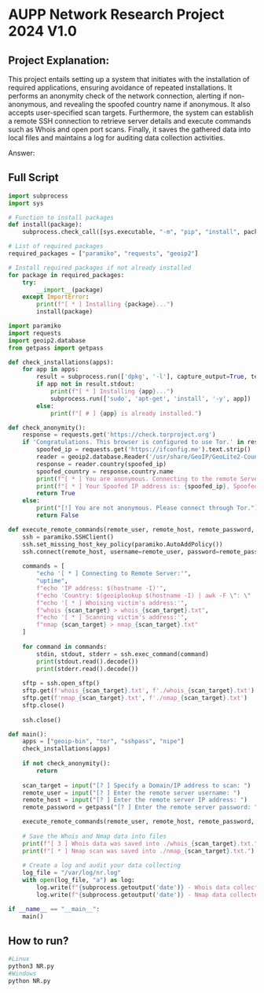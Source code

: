 # AUPP Network Research Project 2024 V1.0

## Project Explanation:

This project entails setting up a system that initiates with the installation of required applications, ensuring avoidance of repeated installations. It performs an anonymity check of the network connection, alerting if non-anonymous, and revealing the spoofed country name if anonymous. It also accepts user-specified scan targets. Furthermore, the system can establish a remote SSH connection to retrieve server details and execute commands such as Whois and open port scans. Finally, it saves the gathered data into local files and maintains a log for auditing data collection activities.

Answer: 



## Full Script
```python
import subprocess
import sys

# Function to install packages
def install(package):
    subprocess.check_call([sys.executable, "-m", "pip", "install", package])

# List of required packages
required_packages = ["paramiko", "requests", "geoip2"]

# Install required packages if not already installed
for package in required_packages:
    try:
        __import__(package)
    except ImportError:
        print(f"[ * ] Installing {package}...")
        install(package)

import paramiko
import requests
import geoip2.database
from getpass import getpass

def check_installations(apps):
    for app in apps:
        result = subprocess.run(['dpkg', '-l'], capture_output=True, text=True)
        if app not in result.stdout:
            print(f"[ * ] Installing {app}...")
            subprocess.run(['sudo', 'apt-get', 'install', '-y', app])
        else:
            print(f"[ # ] {app} is already installed.")

def check_anonymity():
    response = requests.get('https://check.torproject.org')
    if 'Congratulations. This browser is configured to use Tor.' in response.text:
        spoofed_ip = requests.get('https://ifconfig.me').text.strip()
        reader = geoip2.database.Reader('/usr/share/GeoIP/GeoLite2-Country.mmdb')
        response = reader.country(spoofed_ip)
        spoofed_country = response.country.name
        print(f"[ * ] You are anonymous. Connecting to the remote Server.")
        print(f"[ * ] Your Spoofed IP address is: {spoofed_ip}, Spoofed country: {spoofed_country}")
        return True
    else:
        print("[!] You are not anonymous. Please connect through Tor.")
        return False

def execute_remote_commands(remote_user, remote_host, remote_password, scan_target):
    ssh = paramiko.SSHClient()
    ssh.set_missing_host_key_policy(paramiko.AutoAddPolicy())
    ssh.connect(remote_host, username=remote_user, password=remote_password)
    
    commands = [
        "echo '[ * ] Connecting to Remote Server:'",
        "uptime",
        f"echo 'IP address: $(hostname -I)'",
        f"echo 'Country: $(geoiplookup $(hostname -I) | awk -F \": \" '{{print $2}}')'",
        f"echo '[ * ] Whoising victim's address:'",
        f"whois {scan_target} > whois_{scan_target}.txt",
        f"echo '[ * ] Scanning victim's address:'",
        f"nmap {scan_target} > nmap_{scan_target}.txt"
    ]
    
    for command in commands:
        stdin, stdout, stderr = ssh.exec_command(command)
        print(stdout.read().decode())
        print(stderr.read().decode())
    
    sftp = ssh.open_sftp()
    sftp.get(f'whois_{scan_target}.txt', f'./whois_{scan_target}.txt')
    sftp.get(f'nmap_{scan_target}.txt', f'./nmap_{scan_target}.txt')
    sftp.close()
    
    ssh.close()

def main():
    apps = ["geoip-bin", "tor", "sshpass", "nipe"]
    check_installations(apps)
    
    if not check_anonymity():
        return
    
    scan_target = input("[? ] Specify a Domain/IP address to scan: ")
    remote_user = input("[? ] Enter the remote server username: ")
    remote_host = input("[? ] Enter the remote server IP address: ")
    remote_password = getpass("[? ] Enter the remote server password: ")

    execute_remote_commands(remote_user, remote_host, remote_password, scan_target)
    
    # Save the Whois and Nmap data into files
    print(f"[ 3 ] Whois data was saved into ./whois_{scan_target}.txt.")
    print(f"[ * ] Nmap scan was saved into ./nmap_{scan_target}.txt.")
    
    # Create a log and audit your data collecting
    log_file = "/var/log/nr.log"
    with open(log_file, "a") as log:
        log.write(f"{subprocess.getoutput('date')} - Whois data collected for: {scan_target}\n")
        log.write(f"{subprocess.getoutput('date')} - Nmap data collected for: {scan_target}\n")

if __name__ == "__main__":
    main()
```

## How to run?

```bash
#Linux
python3 NR.py
#Windows
python NR.py
```
